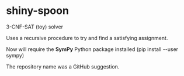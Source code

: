 # shiny-spoon
3-CNF-SAT (toy) solver

Uses a recursive procedure to try and find a satisfying assignment.

Now will require the **SymPy** Python package installed (pip install --user sympy)

The repository name was a GitHub suggestion.
